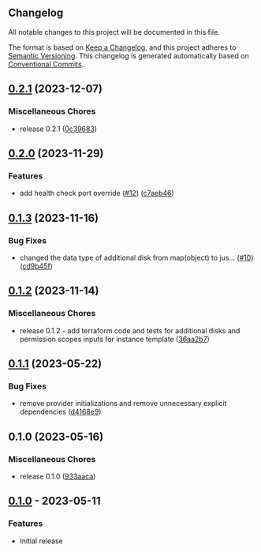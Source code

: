 ## Changelog

All notable changes to this project will be documented in this file.

The format is based on
[Keep a Changelog](https://keepachangelog.com/en/1.0.0/),
and this project adheres to
[Semantic Versioning](https://semver.org/spec/v2.0.0.html).
This changelog is generated automatically based on [Conventional Commits](https://www.conventionalcommits.org/en/v1.0.0/).

## [0.2.1](https://github.com/GoogleCloudPlatform/terraform-google-out-of-band-security/compare/v0.2.0...v0.2.1) (2023-12-07)


### Miscellaneous Chores

* release 0.2.1 ([0c39683](https://github.com/GoogleCloudPlatform/terraform-google-out-of-band-security/commit/0c39683e5c557377b8be6ad56a215233d20acfba))

## [0.2.0](https://github.com/GoogleCloudPlatform/terraform-google-out-of-band-security/compare/v0.1.3...v0.2.0) (2023-11-29)


### Features

* add health check port override ([#12](https://github.com/GoogleCloudPlatform/terraform-google-out-of-band-security/issues/12)) ([c7aeb46](https://github.com/GoogleCloudPlatform/terraform-google-out-of-band-security/commit/c7aeb46717e0e6816f3ef8927bea4eb5a5c9f99b))

## [0.1.3](https://github.com/GoogleCloudPlatform/terraform-google-out-of-band-security/compare/v0.1.2...v0.1.3) (2023-11-16)


### Bug Fixes

* changed the data type of additional disk from map(object) to jus… ([#10](https://github.com/GoogleCloudPlatform/terraform-google-out-of-band-security/issues/10)) ([cd9b45f](https://github.com/GoogleCloudPlatform/terraform-google-out-of-band-security/commit/cd9b45f12235c08680c12fdf03bef8a2d204bac5))

## [0.1.2](https://github.com/GoogleCloudPlatform/terraform-google-out-of-band-security/compare/v0.1.1...v0.1.2) (2023-11-14)


### Miscellaneous Chores

* release 0.1.2 - add terraform code and tests for additional disks and permission scopes inputs for instance template ([36aa2b7](https://github.com/GoogleCloudPlatform/terraform-google-out-of-band-security/commit/36aa2b7c3769c37022f70175dad4787438ab2fc2))

## [0.1.1](https://github.com/GoogleCloudPlatform/terraform-google-out-of-band-security/compare/v0.1.0...v0.1.1) (2023-05-22)


### Bug Fixes

* remove provider initializations and remove unnecessary explicit dependencies ([d4168e9](https://github.com/GoogleCloudPlatform/terraform-google-out-of-band-security/commit/d4168e9e3553d4e248763729699462c1691337cd))

## 0.1.0 (2023-05-16)


### Miscellaneous Chores

* release 0.1.0 ([933aaca](https://github.com/GoogleCloudPlatform/terraform-google-out-of-band-security/commit/933aacac51cc2f4cb8fc55ada88e674484ae1680))

## [0.1.0](https://github.com/terraform-google-modules/terraform-google-out-of-band-security/releases/tag/v0.1.0) - 2023-05-11

### Features

- Initial release

[0.1.0]: https://github.com/terraform-google-modules/terraform-google-out-of-band-security/releases/tag/v0.1.0
